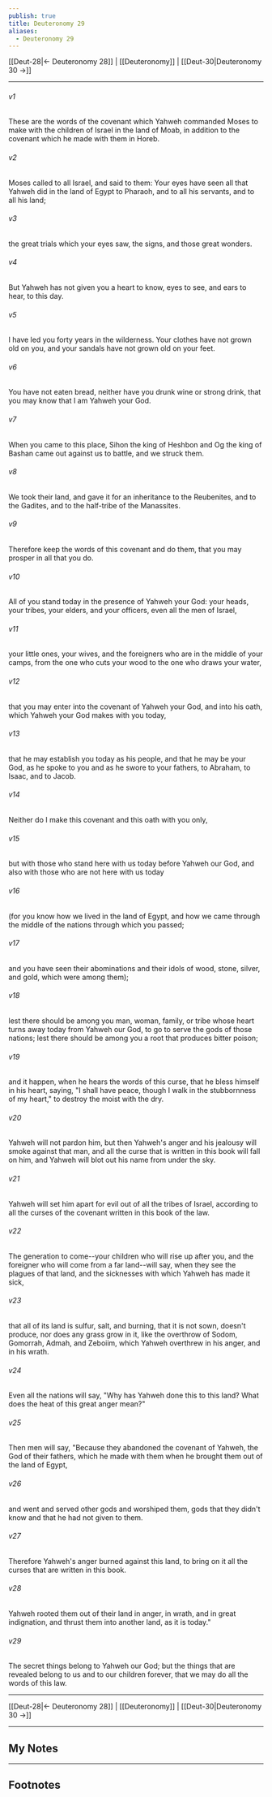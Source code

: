 ```yaml
---
publish: true
title: Deuteronomy 29
aliases:
  - Deuteronomy 29
---
```


[[Deut-28|← Deuteronomy 28]] | [[Deuteronomy]] | [[Deut-30|Deuteronomy 30 →]]
***



###### v1 
These are the words of the covenant which Yahweh commanded Moses to make with the children of Israel in the land of Moab, in addition to the covenant which he made with them in Horeb. 

###### v2 
Moses called to all Israel, and said to them: Your eyes have seen all that Yahweh did in the land of Egypt to Pharaoh, and to all his servants, and to all his land; 

###### v3 
the great trials which your eyes saw, the signs, and those great wonders. 

###### v4 
But Yahweh has not given you a heart to know, eyes to see, and ears to hear, to this day. 

###### v5 
I have led you forty years in the wilderness. Your clothes have not grown old on you, and your sandals have not grown old on your feet. 

###### v6 
You have not eaten bread, neither have you drunk wine or strong drink, that you may know that I am Yahweh your God. 

###### v7 
When you came to this place, Sihon the king of Heshbon and Og the king of Bashan came out against us to battle, and we struck them. 

###### v8 
We took their land, and gave it for an inheritance to the Reubenites, and to the Gadites, and to the half-tribe of the Manassites. 

###### v9 
Therefore keep the words of this covenant and do them, that you may prosper in all that you do. 

###### v10 
All of you stand today in the presence of Yahweh your God: your heads, your tribes, your elders, and your officers, even all the men of Israel, 

###### v11 
your little ones, your wives, and the foreigners who are in the middle of your camps, from the one who cuts your wood to the one who draws your water, 

###### v12 
that you may enter into the covenant of Yahweh your God, and into his oath, which Yahweh your God makes with you today, 

###### v13 
that he may establish you today as his people, and that he may be your God, as he spoke to you and as he swore to your fathers, to Abraham, to Isaac, and to Jacob. 

###### v14 
Neither do I make this covenant and this oath with you only, 

###### v15 
but with those who stand here with us today before Yahweh our God, and also with those who are not here with us today 

###### v16 
(for you know how we lived in the land of Egypt, and how we came through the middle of the nations through which you passed; 

###### v17 
and you have seen their abominations and their idols of wood, stone, silver, and gold, which were among them); 

###### v18 
lest there should be among you man, woman, family, or tribe whose heart turns away today from Yahweh our God, to go to serve the gods of those nations; lest there should be among you a root that produces bitter poison; 

###### v19 
and it happen, when he hears the words of this curse, that he bless himself in his heart, saying, "I shall have peace, though I walk in the stubbornness of my heart," to destroy the moist with the dry. 

###### v20 
Yahweh will not pardon him, but then Yahweh's anger and his jealousy will smoke against that man, and all the curse that is written in this book will fall on him, and Yahweh will blot out his name from under the sky. 

###### v21 
Yahweh will set him apart for evil out of all the tribes of Israel, according to all the curses of the covenant written in this book of the law. 

###### v22 
The generation to come--your children who will rise up after you, and the foreigner who will come from a far land--will say, when they see the plagues of that land, and the sicknesses with which Yahweh has made it sick, 

###### v23 
that all of its land is sulfur, salt, and burning, that it is not sown, doesn't produce, nor does any grass grow in it, like the overthrow of Sodom, Gomorrah, Admah, and Zeboiim, which Yahweh overthrew in his anger, and in his wrath. 

###### v24 
Even all the nations will say, "Why has Yahweh done this to this land? What does the heat of this great anger mean?" 

###### v25 
Then men will say, "Because they abandoned the covenant of Yahweh, the God of their fathers, which he made with them when he brought them out of the land of Egypt, 

###### v26 
and went and served other gods and worshiped them, gods that they didn't know and that he had not given to them. 

###### v27 
Therefore Yahweh's anger burned against this land, to bring on it all the curses that are written in this book. 

###### v28 
Yahweh rooted them out of their land in anger, in wrath, and in great indignation, and thrust them into another land, as it is today." 

###### v29 
The secret things belong to Yahweh our God; but the things that are revealed belong to us and to our children forever, that we may do all the words of this law.

***
[[Deut-28|← Deuteronomy 28]] | [[Deuteronomy]] | [[Deut-30|Deuteronomy 30 →]]

---
## My Notes

---
## Footnotes